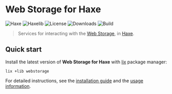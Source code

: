 # Web Storage for Haxe
![Haxe](https://badgen.net/badge/haxe/%3E%3D4.2.0/green) ![Haxelib](https://badgen.net/haxelib/v/webstorage) ![License](https://badgen.net/badge/license/MIT/blue) ![Downloads](https://badgen.net/haxelib/d/webstorage) ![Build](https://badgen.net/github/checks/cedx/webstorage.hx/main)

> Services for interacting with the [Web Storage](https://developer.mozilla.org/en-US/docs/Web/API/Storage), in [Haxe](https://haxe.org).

## Quick start
Install the latest version of **Web Storage for Haxe** with [lix](https://github.com/lix-pm/lix.client) package manager:

```shell
lix +lib webstorage
```

For detailed instructions, see the [installation guide](installation.md) and the [usage information](usage/api.md).
